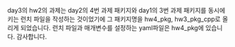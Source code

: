 day3의 hw2의 과제는 day2의 4번 과제 패키지와 day1의 3번 과제 패키지를 동시에 키는 런치 파일을 작성하는 것이었기에 그 패키지명을 hw4_pkg, hw3_pkg_cpp로 올리게 되었습니다.
런치 파일과 매개변수를 설정하는 yaml파일은 hw4_pkg에 있습니다. 감사합니다.
